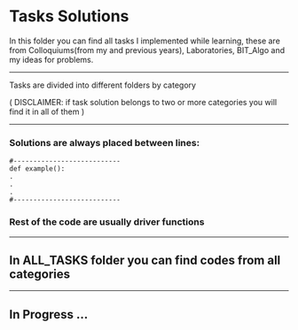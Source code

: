 # Tasks Solutions
In this folder you can find all tasks I implemented while learning, these are from Colloquiums(from my and previous years), Laboratories, BIT_Algo and my ideas for problems.
***
Tasks are divided into different folders by category 

( DISCLAIMER: if task solution belongs to two or more categories you will find it in all of them )
***
### Solutions are always placed between lines:
```
#---------------------------
def example():
.
.
.
#---------------------------
```
### Rest of the code are usually driver functions
***

## In ALL_TASKS folder you can find codes from all categories

---


## In Progress ... 

